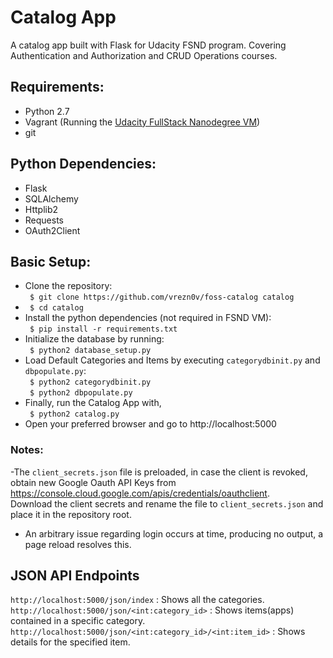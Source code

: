 # Catalog App
A catalog app built with Flask for Udacity FSND program. Covering Authentication and Authorization and CRUD Operations courses.

## Requirements:
- Python 2.7
- Vagrant (Running the [Udacity FullStack Nanodegree VM](https://github.com/udacity/fullstack-nanodegree-vm))
- git

## Python Dependencies:
- Flask
- SQLAlchemy
- Httplib2
- Requests
- OAuth2Client

## Basic Setup:
- Clone the repository: </br>
``` $ git clone https://github.com/vrezn0v/foss-catalog catalog```
- ``` $ cd catalog```
- Install the python dependencies (not required in FSND VM): </br> 
``` $ pip install -r requirements.txt```
- Initialize the database by running: </br>
``` $ python2 database_setup.py```
- Load Default Categories and Items by executing ```categorydbinit.py``` and ```dbpopulate.py```:</br>
``` $ python2 categorydbinit.py```</br>
``` $ python2 dbpopulate.py```</br>
- Finally, run the Catalog App with, </br>
``` $ python2 catalog.py```
- Open your preferred browser and go to http://localhost:5000

### Notes:
-The ```client_secrets.json``` file is preloaded, in case the client is revoked, obtain new Google Oauth API Keys from https://console.cloud.google.com/apis/credentials/oauthclient. </br>
Download the client secrets and rename the file to ```client_secrets.json``` and place it in the repository root.
- An arbitrary issue regarding login occurs at time, producing no output, a page reload resolves this.

## JSON API Endpoints
```http://localhost:5000/json/index``` : Shows all the categories. </br>
```http://localhost:5000/json/<int:category_id>``` : Shows items(apps) contained in a specific category. </br>
```http://localhost:5000/json/<int:category_id>/<int:item_id>``` : Shows details for the specified item. </br>
